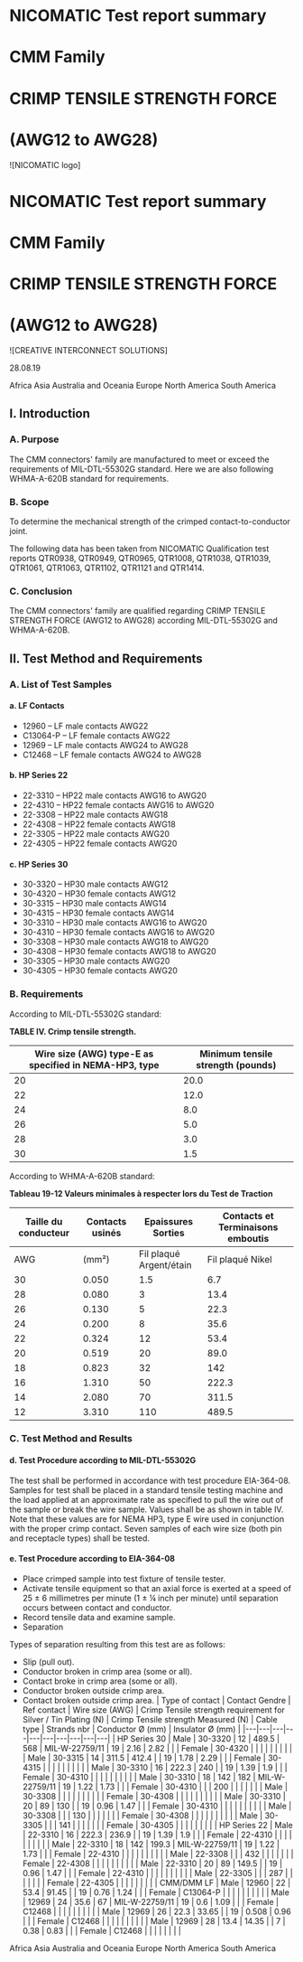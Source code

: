 *<!-- PAGE: 1 -->*
# NICOMATIC Test report summary
# CMM Family
# CRIMP TENSILE STRENGTH FORCE
# (AWG12 to AWG28) 

![NICOMATIC logo]

# NICOMATIC Test report summary
# CMM Family

# CRIMP TENSILE STRENGTH FORCE
# (AWG12 to AWG28)

![CREATIVE INTERCONNECT SOLUTIONS]

28.08.19

Africa Asia Australia and Oceania Europe North America South America
*<!-- PAGE: 2 -->*
## I. Introduction

### A. Purpose

The CMM connectors' family are manufactured to meet or exceed the requirements of MIL-DTL-55302G standard. Here we are also following WHMA-A-620B standard for requirements.

### B. Scope

To determine the mechanical strength of the crimped contact-to-conductor joint.

The following data has been taken from NICOMATIC Qualification test reports QTR0938, QTR0949, QTR0965, QTR1008, QTR1038, QTR1039, QTR1061, QTR1063, QTR1102, QTR1121 and QTR1414.

### C. Conclusion

The CMM connectors' family are qualified regarding CRIMP TENSILE STRENGTH FORCE (AWG12 to AWG28) according MIL-DTL-55302G and WHMA-A-620B.

## II. Test Method and Requirements

### A. List of Test Samples

#### a. LF Contacts
- 12960 – LF male contacts AWG22
- C13064-P – LF female contacts AWG22
- 12969 – LF male contacts AWG24 to AWG28
- C12468 – LF female contacts AWG24 to AWG28

#### b. HP Series 22
- 22-3310 – HP22 male contacts AWG16 to AWG20
- 22-4310 – HP22 female contacts AWG16 to AWG20
- 22-3308 – HP22 male contacts AWG18
- 22-4308 – HP22 female contacts AWG18
- 22-3305 – HP22 male contacts AWG20
- 22-4305 – HP22 female contacts AWG20

#### c. HP Series 30
- 30-3320 – HP30 male contacts AWG12
- 30-4320 – HP30 female contacts AWG12
- 30-3315 – HP30 male contacts AWG14
*<!-- PAGE: 3 -->*
- 30-4315 – HP30 female contacts AWG14
- 30-3310 – HP30 male contacts AWG16 to AWG20
- 30-4310 – HP30 female contacts AWG16 to AWG20
- 30-3308 – HP30 male contacts AWG18 to AWG20
- 30-4308 – HP30 female contacts AWG18 to AWG20
- 30-3305 – HP30 male contacts AWG20
- 30-4305 – HP30 female contacts AWG20

### B. Requirements

According to MIL-DTL-55302G standard:

**TABLE IV. Crimp tensile strength.**

| Wire size (AWG) type-E as specified in NEMA-HP3, type | Minimum tensile strength (pounds) |
|---|---|
| 20 | 20.0 |
| 22 | 12.0 |
| 24 | 8.0 |
| 26 | 5.0 |
| 28 | 3.0 |
| 30 | 1.5 |

According to WHMA-A-620B standard:

**Tableau 19-12 Valeurs minimales à respecter lors du Test de Traction**

| Taille du conducteur | Contacts usinés | Epaissures Sorties | Contacts et Terminaisons emboutis |
|---|---|---|---|
| AWG | (mm²) | Fil plaqué Argent/étain | Fil plaqué Nikel | Pounds | (N) | Pounds | (N) |
| 30 | 0.050 | 1.5 | 6.7 | 1.5 | 6.7 | 1.5 | 6.7 | 1.5* | 6.7* |
| 28 | 0.080 | 3 | 13.4 | 2 | 8.9 | 2 | 8.9 | 2* | 8.9* |
| 26 | 0.130 | 5 | 22.3 | 3 | 13.4 | 3 | 13.4 | 7 | 31.2 |
| 24 | 0.200 | 8 | 35.6 | 6 | 26.7 | 5 | 22.3 | 10 | 44.5 |
| 22 | 0.324 | 12 | 53.4 | 8 | 35.6 | 8 | 35.6 | 15 | 66.8 |
| 20 | 0.519 | 20 | 89.0 | 19 | 84.6 | 13 | 57.9 | 19 | 84.6 |
| 18 | 0.823 | 32 | 142 | NE | NE | 20 | 89.0 | 38 | 169.1 |
| 16 | 1.310 | 50 | 222.3 | 37 | 164.6 | 30 | 133.5 | 50 | 222.5 |
| 14 | 2.080 | 70 | 311.5 | 60 | 266.9 | 50 | 222.5 | 70 | 311.5 |
| 12 | 3.310 | 110 | 489.5 | 100 | 445.0 | 70 | 311.5 | 110 | 489.5 |
*<!-- PAGE: 4 -->*
### C. Test Method and Results

#### d. Test Procedure according to MIL-DTL-55302G

The test shall be performed in accordance with test procedure EIA-364-08. Samples for test shall be placed in a standard tensile testing machine and the load applied at an approximate rate as specified to pull the wire out of the sample or break the wire sample. Values shall be as shown in table IV. Note that these values are for NEMA HP3, type E wire used in conjunction with the proper crimp contact. Seven samples of each wire size (both pin and receptacle types) shall be tested.

#### e. Test Procedure according to EIA-364-08

- Place crimped sample into test fixture of tensile tester.
- Activate tensile equipment so that an axial force is exerted at a speed of 25 ± 6 millimetres per minute (1 ± ¼ inch per minute) until separation occurs between contact and conductor.
- Record tensile data and examine sample.
- Separation

Types of separation resulting from this test are as follows:
- Slip (pull out).
- Conductor broken in crimp area (some or all).
- Contact broke in crimp area (some or all).
- Conductor broken outside crimp area.
- Contact broken outside crimp area.
*<!-- PAGE: 5 -->*
| Type of contact | Contact Gendre | Ref contact | Wire size (AWG) | Crimp Tensile strength requirement for Silver / Tin Plating (N) | Crimp Tensile strength Measured (N) | Cable type | Strands nbr | Conductor Ø (mm) | Insulator Ø (mm) |
|---|---|---|---|---|---|---|---|---|---|
| HP Series 30 | Male | 30-3320 | 12 | 489.5 | 568 | MIL-W-22759/11 | 19 | 2.16 | 2.82 |
| | Female | 30-4320 | | | | | | | |
| | Male | 30-3315 | 14 | 311.5 | 412.4 | | 19 | 1.78 | 2.29 |
| | Female | 30-4315 | | | | | | | |
| | Male | 30-3310 | 16 | 222.3 | 240 | | 19 | 1.39 | 1.9 |
| | Female | 30-4310 | | | | | | | |
| | Male | 30-3310 | 18 | 142 | 182 | MIL-W-22759/11 | 19 | 1.22 | 1.73 |
| | Female | 30-4310 | | | 200 | | | | |
| | Male | 30-3308 | | | | | | | |
| | Female | 30-4308 | | | | | | | |
| | Male | 30-3310 | 20 | 89 | 130 | | 19 | 0.96 | 1.47 |
| | Female | 30-4310 | | | | | | | |
| | Male | 30-3308 | | | 130 | | | | |
| | Female | 30-4308 | | | | | | | |
| | Male | 30-3305 | | | 141 | | | | |
| | Female | 30-4305 | | | | | | | |
| HP Series 22 | Male | 22-3310 | 16 | 222.3 | 236.9 | | 19 | 1.39 | 1.9 |
| | Female | 22-4310 | | | | | | | |
| | Male | 22-3310 | 18 | 142 | 199.3 | MIL-W-22759/11 | 19 | 1.22 | 1.73 |
| | Female | 22-4310 | | | | | | | |
| | Male | 22-3308 | | | 432 | | | | |
| | Female | 22-4308 | | | | | | | |
| | Male | 22-3310 | 20 | 89 | 149.5 | | 19 | 0.96 | 1.47 |
| | Female | 22-4310 | | | | | | | |
| | Male | 22-3305 | | | 287 | | | | |
| | Female | 22-4305 | | | | | | | |
| CMM/DMM LF | Male | 12960 | 22 | 53.4 | 91.45 | | 19 | 0.76 | 1.24 |
| | Female | C13064-P | | | | | | | |
| | Male | 12969 | 24 | 35.6 | 67 | MIL-W-22759/11 | 19 | 0.6 | 1.09 |
| | Female | C12468 | | | | | | | |
| | Male | 12969 | 26 | 22.3 | 33.65 | | 19 | 0.508 | 0.96 |
| | Female | C12468 | | | | | | | |
| | Male | 12969 | 28 | 13.4 | 14.35 | | 7 | 0.38 | 0.83 |
| | Female | C12468 | | | | | | | |

Africa Asia Australia and Oceania Europe North America South America